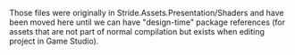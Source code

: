 Those files were originally in Stride.Assets.Presentation/Shaders and have been moved here until we can have "design-time" package references (for assets that are not part of normal compilation but exists when editing project in Game Studio).